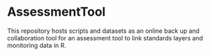 # AssessmentTool
This repository hosts scripts and datasets as an online back up and collaboration tool for an assessment tool to link standards layers and monitoring data in R.
